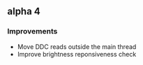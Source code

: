 ## alpha 4

### Improvements

* Move DDC reads outside the main thread
* Improve brightness reponsiveness check

